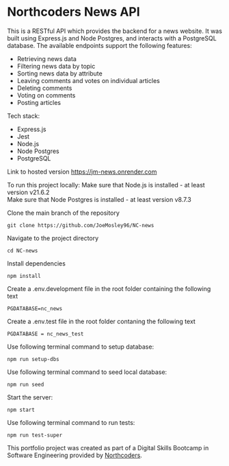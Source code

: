 # Northcoders News API

This is a RESTful API which provides the backend for a news website. It was built using Express.js and Node Postgres, and interacts with a PostgreSQL database.
The available endpoints support the following features:
* Retrieving news data
* Filtering news data by topic
* Sorting news data by attribute
* Leaving comments and votes on individual articles
* Deleting comments
* Voting on comments
* Posting articles

Tech stack:  
* Express.js
* Jest  
* Node.js  
* Node Postgres
* PostgreSQL

Link to hosted version
https://jm-news.onrender.com

To run this project locally:
Make sure that Node.js is installed - at least version v21.6.2  
Make sure that Node Postgres is installed - at least version v8.7.3  

Clone the main branch of the repository  
```
git clone https://github.com/JoeMosley96/NC-news  
```

Navigate to the project directory
```
cd NC-news
```

Install dependencies  
```
npm install
```
Create a .env.development file in the root folder containing the following text 
```
PGDATABASE=nc_news  
```

Create a .env.test file in the root folder contaning the following text 
```
PGDATABASE = nc_news_test  
```

Use following terminal command to setup database:  
```
npm run setup-dbs
```

Use following terminal command to seed local database:  
```
npm run seed
```

Start the server:
```
npm start
```

Use following terminal command to run tests:  
```
npm run test-super
```

This portfolio project was created as part of a Digital Skills Bootcamp in Software Engineering provided by [Northcoders](https://northcoders.com/).